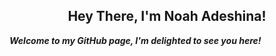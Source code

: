 <div align="center">
    <h2> 
        <div>Hey There, I'm Noah Adeshina!</div>
    </h2>
</div>

***Welcome to my GitHub page, I'm delighted to see you here!***

<!---
00NP1K4/00NP1K4 is a ✨ special ✨ repository because its `README.md` (this file) appears on your GitHub profile.
You can click the Preview link to take a look at your changes.
--->
